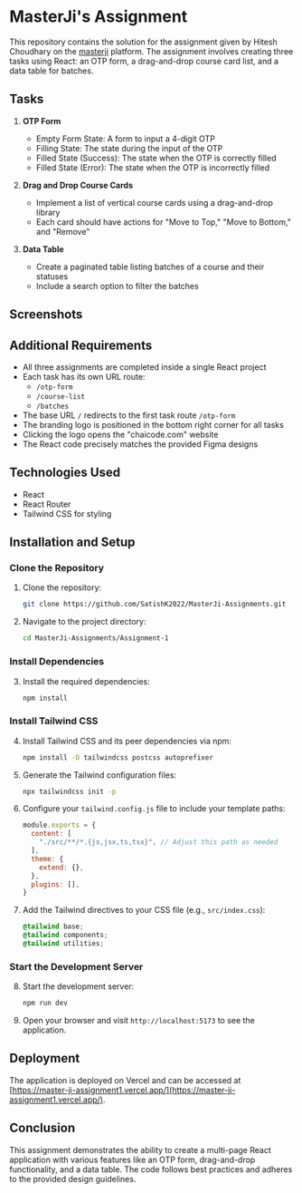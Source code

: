 # MasterJi's Assignment

This repository contains the solution for the assignment given by Hitesh Choudhary on the [masterji](https://masterji.co) platform. The assignment involves creating three tasks using React: an OTP form, a drag-and-drop course card list, and a data table for batches.

## Tasks

1. **OTP Form**
   - Empty Form State: A form to input a 4-digit OTP
   - Filling State: The state during the input of the OTP
   - Filled State (Success): The state when the OTP is correctly filled
   - Filled State (Error): The state when the OTP is incorrectly filled

2. **Drag and Drop Course Cards**
   - Implement a list of vertical course cards using a drag-and-drop library
   - Each card should have actions for "Move to Top," "Move to Bottom," and "Remove"

3. **Data Table**
   - Create a paginated table listing batches of a course and their statuses
   - Include a search option to filter the batches

## Screenshots



## Additional Requirements

- All three assignments are completed inside a single React project
- Each task has its own URL route:
  - `/otp-form`
  - `/course-list`
  - `/batches`
- The base URL `/` redirects to the first task route `/otp-form`
- The branding logo is positioned in the bottom right corner for all tasks
- Clicking the logo opens the "chaicode.com" website
- The React code precisely matches the provided Figma designs

## Technologies Used

- React
- React Router
- Tailwind CSS for styling

## Installation and Setup

### Clone the Repository

1. Clone the repository:
   ```bash
   git clone https://github.com/SatishK2022/MasterJi-Assignments.git
   ```

2. Navigate to the project directory:
   ```bash
   cd MasterJi-Assignments/Assignment-1
   ```

### Install Dependencies

3. Install the required dependencies:
   ```bash
   npm install
   ```

### Install Tailwind CSS

4. Install Tailwind CSS and its peer dependencies via npm:
   ```bash
   npm install -D tailwindcss postcss autoprefixer
   ```

5. Generate the Tailwind configuration files:
   ```bash
   npx tailwindcss init -p
   ```

6. Configure your `tailwind.config.js` file to include your template paths:
   ```javascript
   module.exports = {
     content: [
       "./src/**/*.{js,jsx,ts,tsx}", // Adjust this path as needed
     ],
     theme: {
       extend: {},
     },
     plugins: [],
   }
   ```

7. Add the Tailwind directives to your CSS file (e.g., `src/index.css`):
   ```css
   @tailwind base;
   @tailwind components;
   @tailwind utilities;
   ```

### Start the Development Server

8. Start the development server:
   ```bash
   npm run dev
   ```

9. Open your browser and visit `http://localhost:5173` to see the application.

## Deployment

The application is deployed on Vercel and can be accessed at [https://master-ji-assignment1.vercel.app/](https://master-ji-assignment1.vercel.app/).

## Conclusion

This assignment demonstrates the ability to create a multi-page React application with various features like an OTP form, drag-and-drop functionality, and a data table. The code follows best practices and adheres to the provided design guidelines.